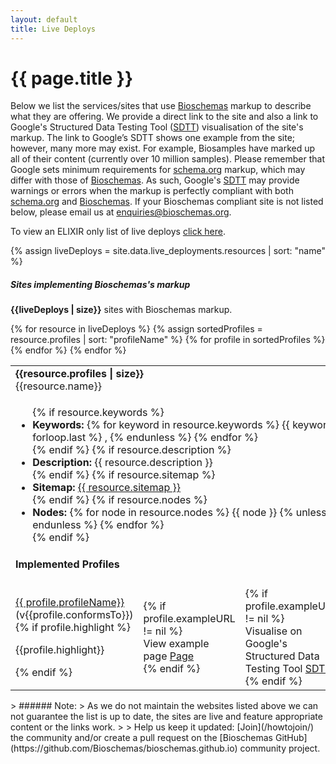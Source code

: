 ```yaml
---
layout: default
title: Live Deploys
---
```


# {{ page.title }}

Below we list the services/sites that use [Bioschemas](http://bioschemas.org) markup to describe what they are offering. We provide a direct link to the site and also a link to Google's Structured Data Testing Tool ([SDTT](https://search.google.com/structured-data/testing-tool)) visualisation of the site's markup.
The link to Google’s SDTT shows one example from the site; however, many more may exist. For example, Biosamples have marked up all of their content (currently over 10 million samples).
Please remember that Google sets minimum requirements for [schema.org](http://schema.org) markup, which may differ with those of [Bioschemas](http://bioschemas.org). As such, Google's [SDTT](https://search.google.com/structured-data/testing-tool) may provide warnings or errors when the markup is perfectly compliant with both [schema.org](http://schema.org) and [Bioschemas](http://bioschemas.org).
If your Bioschemas compliant site is not listed below, please email us at [enquiries@bioschemas.org](mailto:enquiries@bioschemas.org).

To view an ELIXIR only list of live deploys [click here](./elixir).
<div class="live-deploys">
  <section class="live-deploy-table">
{% assign liveDeploys = site.data.live_deployments.resources | sort: "name" %}

<h5>Sites implementing Bioschemas's markup</h5>

<p><strong>{{liveDeploys | size}}</strong> sites with Bioschemas markup.</p>
<table>
  {% for resource in liveDeploys %}
    <tr class="profile-row collapsed" style="cursor: pointer;" data-toggle="collapse" data-target=".collapse{{resource.name}}" aria-expanded="false" aria-controls="collapse{{resource.name}}">
      <td colspan="4">
        <div class="repo-count"><strong>{{resource.profiles | size}}</strong></div>
        {{resource.name}}<a href="{{resource.url}}" target="_blank" style="border-bottom: none"> <i class="fas fa-external-link-alt"></i></a>
        <div class="plus-icon"><i class="fas fa-plus fa-lg"></i></div>
      </td>
    </tr>
    <tr>
      <td class="deploy-name-column hidden-row" colspan="4">
          <div class="collapse collapse{{resource.name}} ">
            <ul>
              {% if resource.keywords %}
                <li><strong>Keywords:</strong>
                  {% for keyword in resource.keywords %}
                    {{ keyword }}
                  {% unless forloop.last %}
                    ,
                  {% endunless %}
                  {% endfor %}
                </li>
              {% endif %}
              {% if resource.description %}
                <li><strong>Description:</strong> {{ resource.description }}</li>
              {% endif %}
              {% if resource.sitemap %}
                <li><strong>Sitemap:</strong> <a href="{{ resource.sitemap }}">{{ resource.sitemap }}</a></li>
              {% endif %}
              {% if resource.nodes %}
                <li><strong>Nodes:</strong>
                {% for node in resource.nodes %}
                  {{ node }}
                  {% unless forloop.last %}
                    ,
                  {% endunless %}
                {% endfor %}
                </li>
              {% endif %}
            </ul>
            <h4>Implemented Profiles</h4>
          </div>
      </td>
    </tr>
    {% assign sortedProfiles = resource.profiles | sort: "profileName" %}
    {% for profile in sortedProfiles %}
    <tr>
      <td class="deploy-name-column hidden-row">
        <div class="collapse collapse{{resource.name}} ">
          <a href="/profiles/{{ profile.profileName }}">{{ profile.profileName}}</a> (v{{profile.conformsTo}})
          {% if profile.highlight %}
            <p class="highlightsText">{{profile.highlight}}</p>
          {% endif %}
        </div>
      </td>
      <td class="structured-data-column hidden-row">
        <div class="collapse collapse{{resource.name}} ">
          {% if profile.exampleURL != nil %}
          <div class="google-sdtt-button">
              <span class="tooltiptext">View example page</span>
              <a href="{{profile.exampleURL}}" class="btn btn-bioschema btn-block" target="_blank">Page</a>
          </div>
          {% endif %}
        </div>
      </td>
      <td class="structured-data-column hidden-row">
        <div class="collapse collapse{{resource.name}} ">
          {% if profile.exampleURL != nil %}
          <div class="google-sdtt-button">
              <span class="tooltiptext">Visualise on Google's Structured Data Testing Tool</span>
              <a href="https://search.google.com/structured-data/testing-tool#url={{profile.exampleURL}}" class="btn btn-bioschema btn-block" target="_blank">SDTT</a>
          </div>
          {% endif %}
        </div>
      </td>
      <td class="structured-data-column hidden-row">
        <div class="collapse collapse{{resource.name}} ">
          {% if profile.exampleURL != nil %}
          <div class="google-sdtt-button">
              <span class="tooltiptext">Retrieve using Bioschemas Scraping service</span>
              <a href="https://swel.macs.hw.ac.uk/scraper/getRDF?url={{profile.exampleURL}}&output=jsonld" class="btn btn-bioschema btn-block" target="_blank">BMUSE</a>
          </div>
          {% endif %}
        </div>
      </td>
    </tr>
    {% endfor %}
  {% endfor %}
</table>
<!--
{% for resource in liveDeploys %}
  <details>
    <summary>{{resource.profiles | size}} <h3>{{resource.name}}<a href="{{resource.url}}" target="_blank" style="border-bottom: none"> <i class="fas fa-external-link-alt"></i></a></h3><div class="plus-icon"><i class="fas fa-plus fa-lg"></i></div>
    </summary>

    <ul>
      {% if resource.keywords %}
        <li><strong>Keywords:</strong>
          {% for keyword in resource.keywords %}
            {{ keyword }}
          {% unless forloop.last %}
            ,
          {% endunless %}
        {% endfor %}
        </li>
      {% endif %}
      {% if resource.description %}
        <li><strong>Description:</strong> {{ resource.description }}</li>
      {% endif %}
      {% if resource.sitemap %}
        <li><strong>Sitemap:</strong> <a href="{{ resource.sitemap }}">{{ resource.sitemap }}</a></li>
      {% endif %}
      {% if resource.nodes %}
        <li><strong>Nodes:</strong>
        {% for node in resource.nodes %}
          {{ node }}
          {% unless forloop.last %}
            ,
          {% endunless %}
        {% endfor %}
        </li>
      {% endif %}
    </ul>
    <h4>Implemented Profiles</h4>
    <table>
    {% assign sortedProfiles = resource.profiles | sort: "profileName" %}
    {% for profile in sortedProfiles %}
      <tr>
        <td>
          <a href="/profiles/{{ profile.profileName }}">{{ profile.profileName}}</a> (v{{profile.conformsTo}})
          {% if profile.highlight %}
            <p class="highlightsText">{{profile.highlight}}</p>
          {% endif %}
        </td>
        <td class="structured-data-column hidden-row">
            {% if profile.exampleURL != nil %}
            <div class="google-sdtt-button">
                <span class="tooltiptext">View example page</span>
                <a href="{{profile.exampleURL}}" class="btn btn-bioschema btn-block" target="_blank">Page</a>
            </div>
            {% endif %}
        </td>
        <td class="structured-data-column hidden-row">
            {% if profile.exampleURL != nil %}
            <div class="google-sdtt-button">
                <span class="tooltiptext">Visualise on Google's Structured Data Testing Tool</span>
                <a href="https://search.google.com/structured-data/testing-tool?url={{profile.exampleURL}}" class="btn btn-bioschema btn-block" target="_blank">SDTT</a>
            </div>
            {% endif %}
        </td>
        <td class="structured-data-column hidden-row">
            {% if profile.exampleURL != nil %}
            <div class="google-sdtt-button">
                <span class="tooltiptext">Retrieve using Bioschemas Scraping service</span>
                <a href="https://swel.macs.hw.ac.uk/scraper/getRDF?url={{profile.exampleURL}}&output=jsonld" class="btn btn-bioschema btn-block" target="_blank">BMUSE</a>
            </div>
            {% endif %}
        </td>
      </tr>
    {% endfor %}
    </table>
  </details>
{% endfor %}
-->
</section>
</div>
> ###### Note:
> As we do not maintain the websites listed above we can not guarantee the list is up to date, the sites are live and feature appropriate content or the links work.
>
> Help us keep it updated: [Join](/howtojoin/) the community and/or create a pull request on the [Bioschemas GitHub](https://github.com/Bioschemas/bioschemas.github.io) community project.
